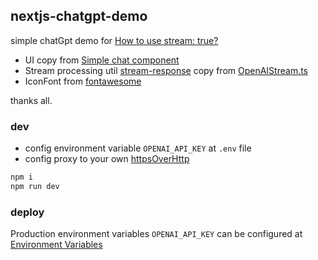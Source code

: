 ## nextjs-chatgpt-demo

simple chatGpt demo for [How to use stream: true?](https://github.com/openai/openai-node/issues/18)

- UI copy from [Simple chat component](https://tailwindcomponents.com/component/chat)
- Stream processing util [stream-response](./src/utils/stream-response.util.ts) copy from [OpenAIStream.ts](https://github.com/shengxinjing/email-helper)
- IconFont from [fontawesome](https://fontawesome.com/search?o=r&m=free&s=regular&f=classic)

thanks all.

### dev

- config environment variable `OPENAI_API_KEY` at `.env` file
- config proxy to your own [httpsOverHttp](./src/app/api/hello/route.ts#L5-L10)

```bash
npm i
npm run dev
```

### deploy

Production environment variables `OPENAI_API_KEY` can be configured at [Environment Variables](https://vercel.com/docs/concepts/projects/environment-variables)
